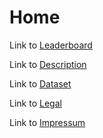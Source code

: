 # Home

Link to [Leaderboard](https://imb-benchmark.github.io//Leaderboard.html)

Link to [Description](https://imb-benchmark.github.io//Description.html)

Link to [Dataset](https://imb-benchmark.github.io//Dataset.html)

Link to [Legal](https://imb-benchmark.github.io/Legal.html)

Link to [Impressum](https://imb-benchmark.github.io/Impressum.html)
